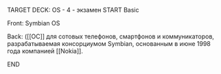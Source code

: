 TARGET DECK: OS - 4 - экзамен
START
Basic


Front: Symbian OS   


Back: ([[ОС]] для сотовых телефонов, смартфонов и коммуникаторов, разрабатываемая консорциумом Symbian, основанным в июне 1998 года компанией [[Nokia]].
<!--ID: 1663488760550-->
END 